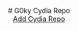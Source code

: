 <center># G0ky Cydia Repo</center>
<center><a href="cydia://url/https://cydia.saurik.com/api/share#?source=https://g0ky.github.io">Add Cydia Repo</a></center>
